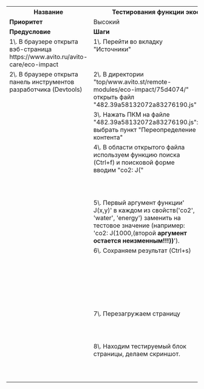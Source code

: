 ﻿<table><tr><th valign="top"><b>Название</b></th><th colspan="2" valign="top">Тестирования функции экосчетчика воды, CO2, и энергии</th></tr>
<tr><td valign="top"><b>Приоритет</b></td><td colspan="2" valign="top">Высокий</td></tr>
<tr><td valign="top"><b>Предусловие</b></td><td valign="top"><b>Шаги</b></td><td valign="top"><b>Ожидаемый результат</b></td></tr>
<tr><td valign="top">1\. В браузере открыта вэб-страница https://www.avito.ru/avito-care/eco-impact</td><td valign="top">1\. Перейти во вкладку "Источники"</td><td valign="top">Открытие вкладки источники в DevTools</td></tr>
<tr><td valign="top">2\. В браузере открыта панель инструментов разработчика (Devtools)</td><td valign="top">2\. В директории "top/www.avito.st/remote-modules/eco-impact/75d4074/" открыть файл "482.39a58132072a83276190.js"</td><td valign="top">Открытие JavaScript файла "482.39a58132072a83276190.js", отображение кода в правой рабочей области инструмента Devtools (Вкладка "Источники")</td></tr>
<tr><td rowspan="6" valign="top"> </td><td valign="top">3\. Нажать ПКМ на файле "482.39a58132072a83276190.js": выбрать пункт "Переопределение контента"</td><td valign="top">Переопределение контента: сохранение файла JavaScript в памяти ПК для редактирования</td></tr>
<tr><td valign="top">4\. В области открытого файла используем функцию поиска (Ctrl+f) и поисковой форме вводим "co2: J("</td><td valign="top">Результатом поиска будет единственное совпадение, в котором мы наблюдаем функцию которая возвращает объект с 3 свойствами; co2, water и energy. Функция J(x,y) определяет значения каждого из этих свойств.</td></tr>
<tr><td valign="top">5\. Первый аргумент функции' J(x,y)' в каждом из свойств('co2', 'water', 'energy') заменить на тестовое значение (например: 'co2: J(1000,(второй <b>аргумент остается неизменным!!!))</b>').</td><td valign="top">Первый аргумент функции' J(x,y)' в каждом из свойств('co2', 'water', 'energy') заменен на тестовое значение (например: 'co2: J(1000,(второй <b>аргумент остается неизменным!!!))</b>').</td></tr>
<tr><td valign="top">6\. Сохраняем результат (Ctrl+s)</td><td valign="top">Сохранение результата, в левой части(область отображения директории) Devtools(Инструменты -> Переопределения) иcчезновения символа '*' в названии редактируемого файла "*482.39a58132072a83276190.js"</td></tr>
<tr><td valign="top">7\. Перезагружаем страницу</td><td valign="top">Перезагрузка страницы с локально-переопределенным файлом '482.39a58132072a83276190.js'</td></tr>
<tr><td valign="top">8\. Находим тестируемый блок страницы, делаем скриншот.</td><td valign="top">В тестируемом блоке значения 'л воды', 'кг СО2' и 'кВт*ч энергии'  преобразуются и отображаются согласно требованиям (Отображены в таблице 2)</td></tr>
</table>


